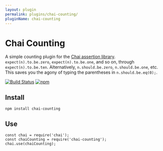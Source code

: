 ```yaml
---
layout: plugin
permalink: plugins/chai-counting/
pluginName: chai-counting
---
```


# Chai Counting

A simple counting plugin for the [Chai assertion library](http://chaijs.com/). `expect(n).to.be.zero`, `expect(n).to.be.one`, and so on, through `expect(n).to.be.ten`. Alternatively, `n.should.be.zero`, `n.should.be.one`, etc. This saves you the agony of typing the parentheses in `n.should.be.eq(0);`.

[![Build Status](https://travis-ci.org/bhritchie/chai-counting.svg?branch=master)](https://travis-ci.org/bhritchie/chai-counting) [![npm](https://img.shields.io/npm/dt/chai-counting.svg)](https://www.npmjs.com/package/chai-counting)

## Install

	npm install chai-counting

## Use

	const chai = require('chai');
	const chaiCounting = require('chai-counting');
	chai.use(chaiCounting);